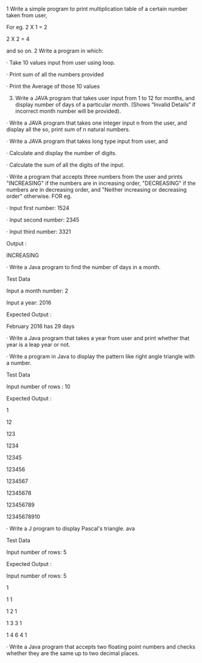 1 Write a simple program to print multiplication table of a certain number taken from user,

For eg. 2 X 1 = 2

2 X 2 = 4

and so on.
2 Write a program in which:

· Take 10 values input from user using loop.

· Print sum of all the numbers provided

· Print the Average of those 10 values

3. Write a JAVA program that takes user input from 1 to 12 for months, and display number of days of a particular month. (Shows “Invalid Details“ if incorrect month number will be provided).

· Write a JAVA program that takes one integer input n from the user, and display all the so, print sum of n natural numbers.

· Write a JAVA program that takes long type input from user, and

· Calculate and display the number of digits.

· Calculate the sum of all the digits of the input.

· Write a program that accepts three numbers from the user and prints "INCREASING" if the numbers are in increasing order, "DECREASING" if the numbers are in decreasing order, and "Neither increasing or decreasing order" otherwise. FOR eg.

· Input first number: 1524

· Input second number: 2345

· Input third number: 3321

Output :

INCREASING

· Write a Java program to find the number of days in a month.

Test Data

Input a month number: 2

Input a year: 2016

Expected Output :

February 2016 has 29 days

· Write a Java program that takes a year from user and print whether that year is a leap year or not.

· Write a program in Java to display the pattern like right angle triangle with a number.

Test Data

Input number of rows : 10

Expected Output :

1

12

123

1234

12345

123456

1234567

12345678

123456789

12345678910

· Write a J program to display Pascal's triangle. ava

Test Data

Input number of rows: 5

Expected Output :

Input number of rows: 5

1

1 1

1 2 1

1 3 3 1

1 4 6 4 1

· Write a Java program that accepts two floating­ point numbers and checks whether they are the same up to two decimal places.
